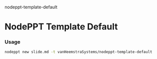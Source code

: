 nodeppt-template-default
# NodePPT Template Default

### Usage
```bash
nodeppt new slide.md -t vanHeemstraSystems/nodeppt-template-default
```

